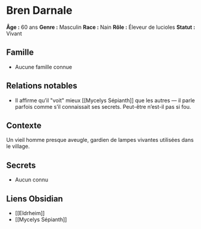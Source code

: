 # Bren Darnale

**Âge :** 60 ans
**Genre :** Masculin
**Race :** Nain
**Rôle :** Éleveur de lucioles
**Statut :** Vivant

## Famille
- Aucune famille connue

## Relations notables
- Il affirme qu’il "voit" mieux [[Mycelys Sépianth]] que les autres — il parle parfois comme s’il connaissait ses secrets. Peut-être n’est-il pas si fou.

## Contexte
Un vieil homme presque aveugle, gardien de lampes vivantes utilisées dans le village.

## Secrets
- Aucun connu

## Liens Obsidian
- [[Eldrheim]]
- [[Mycelys Sépianth]]
